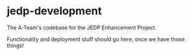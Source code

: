 jedp-development
================

The A-Team's codebase for the JEDP Enhancement Project.

Functionality and deployment stuff should go here, once we have those things!
